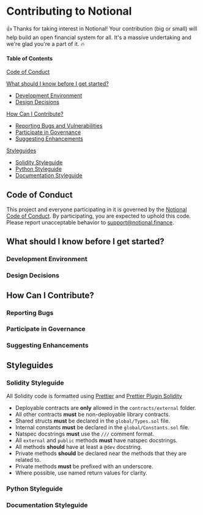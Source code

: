 # Contributing to Notional

:+1: Thanks for taking interest in Notional! Your contribution (big or small) will help build an open financial system for all. It's a massive undertaking and we're glad you're a part of it. :fire:

#### Table of Contents

[Code of Conduct](#code-of-conduct)

[What should I know before I get started?](#what-should-i-know-before-i-get-started)

- [Development Environment](#development-environment)
- [Design Decisions](#design-decisions)

[How Can I Contribute?](#how-can-i-contribute)

- [Reporting Bugs and Vulnerabilities](#reporting-bugs)
- [Participate in Governance](#participate-in-governance)
- [Suggesting Enhancements](#suggesting-enhancements)

[Styleguides](#styleguides)

- [Solidity Styleguide](#solidity-styleguide)
- [Python Styleguide](#python-styleguide)
- [Documentation Styleguide](#documentation-styleguide)

## Code of Conduct

This project and everyone participating in it is governed by the [Notional Code of Conduct](CODE_OF_CONDUCT.md). By participating, you are expected to uphold this code. Please report unacceptable behavior to [support@notional.finance](mailto:support@notional.finance).

## What should I know before I get started?

### Development Environment

### Design Decisions

## How Can I Contribute?

### Reporting Bugs

### Participate in Governance

### Suggesting Enhancements

## Styleguides

### Solidity Styleguide

All Solidity code is formatted using [Prettier](https://prettier.io/) and [Prettier Plugin Solidity](https://github.com/prettier-solidity/prettier-plugin-solidity)

- Deployable contracts are **only** allowed in the `contracts/external` folder.
- All other contracts **must** be non-deployable library contracts.
- Shared structs **must** be declared in the `global/Types.sol` file.
- Internal constants **must** be declared in the `global/Constants.sol` file.
- Natspec docstrings **must** use the `///` comment format.
- All `external` and `public` methods **must** have natspec docstrings.
- All methods **should** have at least a `@dev` docstring.
- Private methods **should** be declared near the methods that they are related to.
- Private methods **must** be prefixed with an underscore.
- Where possible, use named return values for clarity.

### Python Styleguide

### Documentation Styleguide
